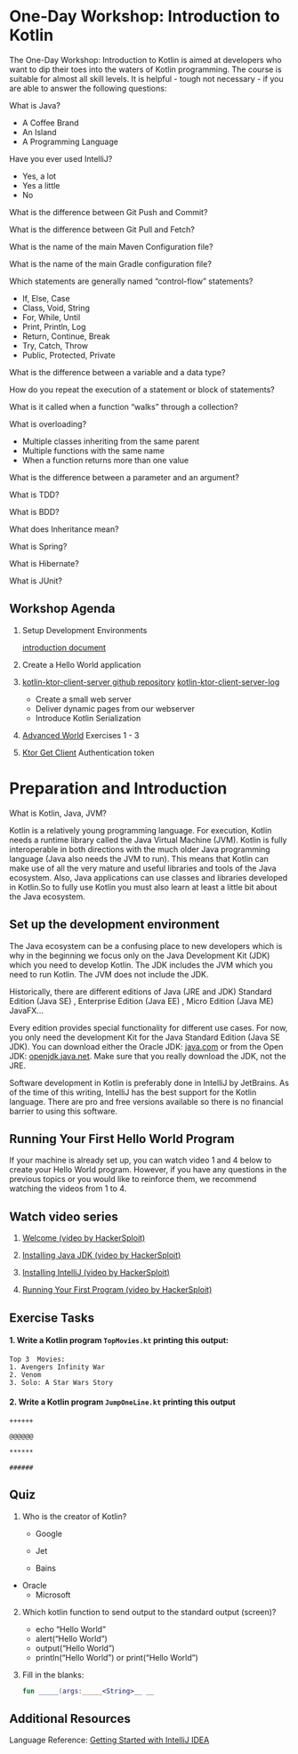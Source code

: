 # One-Day Workshop: Introduction to Kotlin

The One-Day Workshop: Introduction to Kotlin is aimed at developers who want to dip their toes into the waters of Kotlin programming. The course is suitable for almost all skill levels. It is helpful - tough not necessary - if you are able to answer the following questions:

What is Java?

- A Coffee Brand
- An Island
- A Programming Language

Have you ever used IntelliJ?

* Yes, a lot
* Yes a little
* No

What is the difference between Git Push and Commit?

What is the difference between Git Pull and Fetch?

What is the name of the main Maven Configuration file?

What is the name of the main Gradle configuration file?

Which statements are generally named “control-flow” statements?

* If, Else, Case
* Class, Void, String
* For, While, Until
* Print, Println, Log
* Return, Continue, Break
* Try, Catch, Throw
* Public, Protected, Private

What is the difference between a variable and a data type?

How do you repeat the execution of a statement or block of statements?

What is it called when a function “walks” through a collection?

What is overloading?

* Multiple classes inheriting from the same parent
* Multiple functions with the same name
* When a function returns more than one value

What is the difference between a parameter and an argument?

What is TDD?

What is BDD?

What does Inheritance mean?

What is Spring?

What is Hibernate?

What is JUnit?



## Workshop Agenda

1. Setup Development Environments

   [introduction document](1-introduction.md)

2. Create a Hello World application

3. [kotlin-ktor-client-server github repository](https://github.com/rainerkern/kotlin-ktor-client-server)
   [kotlin-ktor-client-server-log](kotlin-ktor-server.md)

   - Create a small web server
   - Deliver dynamic pages from our webserver
   - Introduce Kotlin Serialization

4. [Advanced World](https://docs.google.com/document/d/1LzRb3Ex7JdlYf_9tQF_Ovq4UYk9RKU31PLN0zqmvXkI/edit#heading=h.2dv6awdmc6n7) Exercises 1 - 3

5. [Ktor Get Client](https://docs.google.com/document/d/1E_MxduZGCfFTUXjwWktjgxY2WaiwDoUm2pdALzYJFSM/edit#) Authentication token



# Preparation and Introduction

What is Kotlin, Java, JVM?

Kotlin is a relatively young programming language. For execution, Kotlin needs a runtime library called the Java Virtual Machine (JVM). Kotlin is fully interoperable in both directions with the much older Java programming language (Java also needs the JVM to run). This means that Kotlin can make use of all the very mature and useful libraries and tools of the Java ecosystem. Also, Java applications can use classes and libraries developed in Kotlin.So to fully use Kotlin you must also learn at least a little bit about the Java ecosystem.



## Set up the development environment

The Java ecosystem can be a confusing place to new developers which is why in the beginning we focus only on the Java Development Kit (JDK) which you need to develop Kotlin. The JDK includes the JVM which you need to run Kotlin. The JVM does not include the JDK.

Historically, there are different editions of Java (JRE and JDK)
Standard Edition (Java SE) , Enterprise Edition (Java EE) , Micro Edition (Java ME) JavaFX...

Every edition provides special functionality for different use cases. For now, you only need the development Kit for the Java Standard Edition (Java SE JDK). You can download either the Oracle JDK: [java.com](https://www.java.com) or from the Open JDK: [openjdk.java.net](https://openjdk.java.net). Make sure that you really download the JDK, not the JRE.

Software development in Kotlin is preferably done in IntelliJ by JetBrains. As of the time of this writing, IntelliJ has the best support for the Kotlin language. There are pro and free versions available so there is no financial barrier to using this software.



## Running Your First Hello World Program

If your machine is already set up, you can watch video 1 and 4 below to create your Hello World program. However, if you have any questions in the previous topics or you would like to reinforce them, we recommend watching the videos from 1 to 4.



## Watch video series

1. [Welcome (video by HackerSploit)](https://www.youtube.com/watch?v=pDqlF9F58Cg&list=PLBf0hzazHTGPM-NepYUuidHmcxej2zR4l&index=1)

2. [Installing Java JDK (video by HackerSploit)](https://www.youtube.com/watch?v=e4jMSMW5LaA&index=2&list=PLBf0hzazHTGPM-NepYUuidHmcxej2zR4l)

3. [Installing IntelliJ (video by HackerSploit)](https://www.youtube.com/watch?v=f2hPuBg5Bn0&list=PLBf0hzazHTGPM-NepYUuidHmcxej2zR4l&index=3)

4. [Running Your First Program (video by HackerSploit)](https://www.youtube.com/watch?v=VG77blIBxe4&list=PLBf0hzazHTGPM-NepYUuidHmcxej2zR4l&index=4)



## Exercise Tasks

#### 1. Write a Kotlin program `TopMovies.kt` printing this output:

```
Top 3  Movies:
1. Avengers Infinity War
2. Venom 
3. Solo: A Star Wars Story
```



#### 2. Write a Kotlin program `JumpOneLine.kt` printing this output

```
++++++

@@@@@@

******

######
```



## Quiz

1. Who is the creator of Kotlin?
   
   * Google
   
   * Jet
   * Bains
* Oracle
   * Microsoft
   
2. Which kotlin function to send output to the standard output (screen)?
   * echo “Hello World”
   * alert(“Hello World”)
   * output(“Hello World”)
   * println(“Hello World”) or print(“Hello World”)

3. Fill in the blanks:

   ```kotlin
   fun _____(args:_____<String>__ __ 
   ```



## Additional Resources

Language Reference: [Getting Started with IntelliJ IDEA](https://kotlinlang.org/docs/tutorials/getting-started.html)